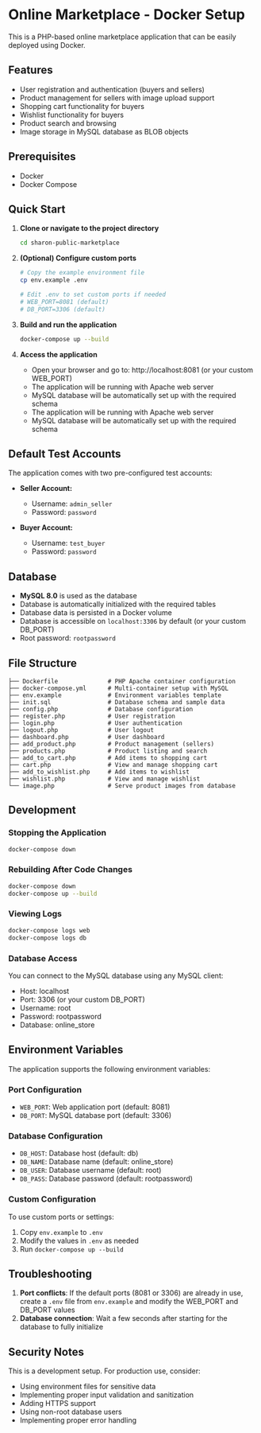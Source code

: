 # Online Marketplace - Docker Setup

This is a PHP-based online marketplace application that can be easily deployed using Docker.

## Features

- User registration and authentication (buyers and sellers)
- Product management for sellers with image upload support
- Shopping cart functionality for buyers
- Wishlist functionality for buyers
- Product search and browsing
- Image storage in MySQL database as BLOB objects

## Prerequisites

- Docker
- Docker Compose

## Quick Start

1. **Clone or navigate to the project directory**
   ```bash
   cd sharon-public-marketplace
   ```

2. **(Optional) Configure custom ports**
   ```bash
   # Copy the example environment file
   cp env.example .env
   
   # Edit .env to set custom ports if needed
   # WEB_PORT=8081 (default)
   # DB_PORT=3306 (default)
   ```

3. **Build and run the application**
   ```bash
   docker-compose up --build
   ```

4. **Access the application**
   - Open your browser and go to: http://localhost:8081 (or your custom WEB_PORT)
   - The application will be running with Apache web server
   - MySQL database will be automatically set up with the required schema
   - The application will be running with Apache web server
   - MySQL database will be automatically set up with the required schema

## Default Test Accounts

The application comes with two pre-configured test accounts:

- **Seller Account:**
  - Username: `admin_seller`
  - Password: `password`

- **Buyer Account:**
  - Username: `test_buyer`
  - Password: `password`

## Database

- **MySQL 8.0** is used as the database
- Database is automatically initialized with the required tables
- Database data is persisted in a Docker volume
- Database is accessible on `localhost:3306` by default (or your custom DB_PORT)
- Root password: `rootpassword`

## File Structure

```
├── Dockerfile              # PHP Apache container configuration
├── docker-compose.yml      # Multi-container setup with MySQL
├── env.example             # Environment variables template
├── init.sql                # Database schema and sample data
├── config.php              # Database configuration
├── register.php            # User registration
├── login.php               # User authentication
├── logout.php              # User logout
├── dashboard.php           # User dashboard
├── add_product.php         # Product management (sellers)
├── products.php            # Product listing and search
├── add_to_cart.php         # Add items to shopping cart
├── cart.php                # View and manage shopping cart
├── add_to_wishlist.php     # Add items to wishlist
├── wishlist.php            # View and manage wishlist
└── image.php               # Serve product images from database
```

## Development

### Stopping the Application
```bash
docker-compose down
```

### Rebuilding After Code Changes
```bash
docker-compose down
docker-compose up --build
```

### Viewing Logs
```bash
docker-compose logs web
docker-compose logs db
```

### Database Access
You can connect to the MySQL database using any MySQL client:
- Host: localhost
- Port: 3306 (or your custom DB_PORT)
- Username: root
- Password: rootpassword
- Database: online_store

## Environment Variables

The application supports the following environment variables:

### Port Configuration
- `WEB_PORT`: Web application port (default: 8081)
- `DB_PORT`: MySQL database port (default: 3306)

### Database Configuration
- `DB_HOST`: Database host (default: db)
- `DB_NAME`: Database name (default: online_store)
- `DB_USER`: Database username (default: root)
- `DB_PASS`: Database password (default: rootpassword)

### Custom Configuration
To use custom ports or settings:
1. Copy `env.example` to `.env`
2. Modify the values in `.env` as needed
3. Run `docker-compose up --build`

## Troubleshooting

1. **Port conflicts**: If the default ports (8081 or 3306) are already in use, create a `.env` file from `env.example` and modify the WEB_PORT and DB_PORT values
2. **Database connection**: Wait a few seconds after starting for the database to fully initialize

## Security Notes

This is a development setup. For production use, consider:
- Using environment files for sensitive data
- Implementing proper input validation and sanitization
- Adding HTTPS support
- Using non-root database users
- Implementing proper error handling